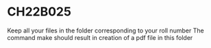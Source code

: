 # CH22B025
Keep all your files in the folder corresponding to your roll number
The command make should result in creation of a pdf file in this folder
